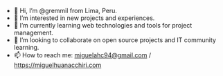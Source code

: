 - 👋 Hi, I’m @gremmil from Lima, Peru.
- 👀 I’m interested in new projects and experiences.
- 🌱 I’m currently learning web technologies and tools for project management.
- 💞️ I’m looking to collaborate on open source projects and IT community learning.
- 📫 How to reach me: miguelahc94@gmail.com / https://miguelhuanacchiri.com

<!---
gremmil/gremmil is a ✨ special ✨ repository because its `README.md` (this file) appears on your GitHub profile.
You can click the Preview link to take a look at your changes.
--->
